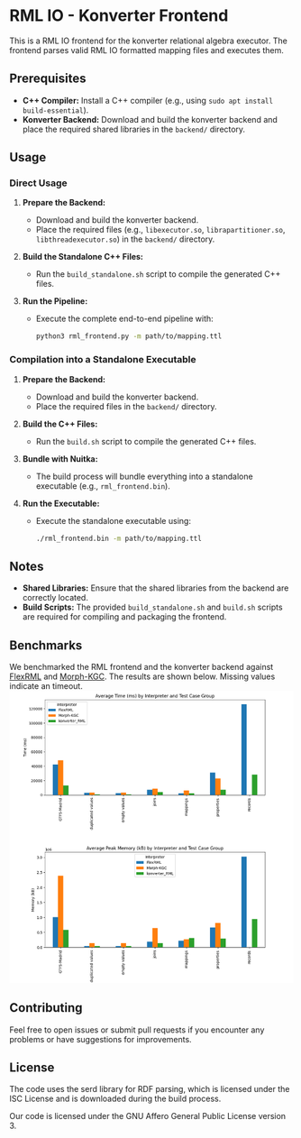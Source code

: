 # RML IO - Konverter Frontend

This is a RML IO frontend for the konverter relational algebra executor. The frontend parses valid RML IO formatted mapping files and executes them.

## Prerequisites

- **C++ Compiler:** Install a C++ compiler (e.g., using `sudo apt install build-essential`).
- **Konverter Backend:** Download and build the konverter backend and place the required shared libraries in the `backend/` directory.

## Usage

### Direct Usage

1. **Prepare the Backend:**
   - Download and build the konverter backend.
   - Place the required files (e.g., `libexecutor.so`, `librapartitioner.so`, `libthreadexecutor.so`) in the `backend/` directory.

2. **Build the Standalone C++ Files:**
   - Run the `build_standalone.sh` script to compile the generated C++ files.

3. **Run the Pipeline:**
   - Execute the complete end-to-end pipeline with:
     ```bash
     python3 rml_frontend.py -m path/to/mapping.ttl
     ```

### Compilation into a Standalone Executable

1. **Prepare the Backend:**
   - Download and build the konverter backend.
   - Place the required files in the `backend/` directory.

2. **Build the C++ Files:**
   - Run the `build.sh` script to compile the generated C++ files.

3. **Bundle with Nuitka:**
   - The build process will bundle everything into a standalone executable (e.g., `rml_frontend.bin`).

4. **Run the Executable:**
   - Execute the standalone executable using:
     ```bash
     ./rml_frontend.bin -m path/to/mapping.ttl
     ```

## Notes

- **Shared Libraries:** Ensure that the shared libraries from the backend are correctly located.
- **Build Scripts:** The provided `build_standalone.sh` and `build.sh` scripts are required for compiling and packaging the frontend.

## Benchmarks
We benchmarked the RML frontend and the konverter backend against [FlexRML](https://github.com/wintechis/flex-rml) and [Morph-KGC](https://github.com/morph-kgc/morph-kgc). The results are shown below. Missing values indicate an timeout.
![benchmark results](./benchmark.png)

## Contributing

Feel free to open issues or submit pull requests if you encounter any problems or have suggestions for improvements.

## License
The code uses the serd library for RDF parsing, which is licensed under the ISC License and is downloaded during the build process.

Our code is licensed under the GNU Affero General Public License version 3.
